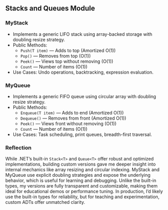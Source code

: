 ## Stacks and Queues Module

### MyStack<T>
- Implements a generic LIFO stack using array-backed storage with doubling resize strategy.
- Public Methods:
  - `Push(T item)` — Adds to top (Amortized O(1))
  - `Pop()` — Removes from top (O(1))
  - `Peek()` — Views top without removing (O(1))
  - `Count` — Number of items (O(1))
- Use Cases: Undo operations, backtracking, expression evaluation.

### MyQueue<T>
- Implements a generic FIFO queue using circular array with doubling resize strategy.
- Public Methods:
  - `Enqueue(T item)` — Adds to end (Amortized O(1))
  - `Dequeue()` — Removes from front (Amortized O(1))
  - `Peek()` — Views front without removing (O(1))
  - `Count` — Number of items (O(1))
- Use Cases: Task scheduling, print queues, breadth-first traversal.

### Reflection

While .NET’s built-in `Stack<T>` and `Queue<T>` offer robust and optimized implementations, building custom versions gave me deeper insight into internal mechanics like array resizing and circular indexing. MyStack<T> and MyQueue<T> use explicit doubling strategies and expose the underlying behavior, which is useful for learning and debugging. Unlike the built-in types, my versions are fully transparent and customizable, making them ideal for educational demos or performance tuning. In production, I’d likely use the built-in types for reliability, but for teaching and experimentation, custom ADTs offer unmatched clarity.
